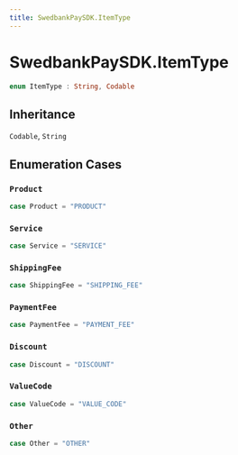 ```yaml
---
title: SwedbankPaySDK.ItemType
---
```

# SwedbankPaySDK.ItemType

``` swift
enum ItemType : String, Codable 
```

## Inheritance

`Codable`, `String`

## Enumeration Cases

### `Product`

``` swift
case Product = "PRODUCT"
```

### `Service`

``` swift
case Service = "SERVICE"
```

### `ShippingFee`

``` swift
case ShippingFee = "SHIPPING_FEE"
```

### `PaymentFee`

``` swift
case PaymentFee = "PAYMENT_FEE"
```

### `Discount`

``` swift
case Discount = "DISCOUNT"
```

### `ValueCode`

``` swift
case ValueCode = "VALUE_CODE"
```

### `Other`

``` swift
case Other = "OTHER"
```
